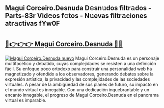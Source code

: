 ## Magui Corceiro.Desnuda D𝚎sn𝚞dos filtr𝚊dos - Parts-83r Vid𝚎os f𝚘tos - N𝚞evas filtr𝚊ciones atr𝚊ctivas fYw0F

# <h2><a href="http://mb3kxn.tromn.icu/?c=Magui+Corceiro.Desnuda">🔗👉👉👉 Magui Corceiro.Desnuda 🔗🔗</a></h2>

[![Magui Corceiro.Desnuda nuevo](https://i.imgur.com/pEAQMta.gif)](http://mb3kxn.tromn.icu/?c=Magui+Corceiro.Desnuda)
Magui Corceiro.Desnuda es un personaje multifacético y debatido, cuyas complejidades se resisten a una definición fácil.  Su enfoque poco ortodoxo para construir una personalidad web ha magnetizado y ofendido a los observadores, generando debates sobre la expresión artística, la privacidad y las complejidades de las sociedades virtuales. A pesar de la ambigüedad de sus planes de futuro, su impacto en el mundo virtual es innegable. Con una dedicación inquebrantable y un encanto innegable, el progreso de Magui Corceiro.Desnuda en el panorama virtual es imparable.
